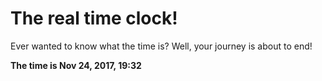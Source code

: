 # The real time clock!

Ever wanted to know what the time is? Well, your journey is about to end!

**The time is Nov 24, 2017, 19:32**